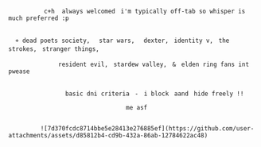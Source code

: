              c+h  always welcomedㅤi'm typically off-tab so whisper is much preferred :p


      ⌖ dead poets society,ㅤ star wars,ㅤ dexter,ㅤidentity v,ㅤthe strokes,ㅤstranger things,

                  resident evil,ㅤstardew valley,ㅤ&ㅤelden ring fans int pwease


                    basic dni criteriaㅤ-ㅤi blockㅤaandㅤhide freely !!

                                     me asf
                                     
    
             ![7d370fcdc8714bbe5e28413e276885ef](https://github.com/user-attachments/assets/d85812b4-cd9b-432a-86ab-12784622ac48)

